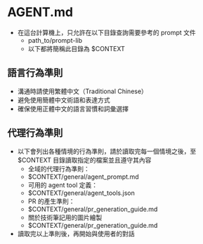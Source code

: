 # AGENT.md

- 在這台計算機上，只允許在以下目錄查詢需要參考的 prompt 文件
  - path_to/prompt-lib
  - 以下都將簡稱此目錄為 $CONTEXT


## 語言行為準則

- 溝通時請使用繁體中文（Traditional Chinese）
- 避免使用簡體中文術語和表達方式
- 確保使用正體中文的語言習慣和詞彙選擇


## 代理行為準則

- 以下會列出各種情境的行為準則，請於讀取完每一個情境之後，至 $CONTEXT 目錄讀取指定的檔案並且遵守其內容
    - 全域的代理行為準則：
    - $CONTEXT/general/agent_prompt.md
    - 可用的 agent tool 定義：
    - $CONTEXT/general/agent_tools.json
    - PR 的產生準則：
    - $CONTEXT/general/pr_generation_guide.md
    - 關於技術筆記用的圖片繪製
    - $CONTEXT/general/pr_generation_guide.md
- 讀取完以上準則後，再開始與使用者的對話
